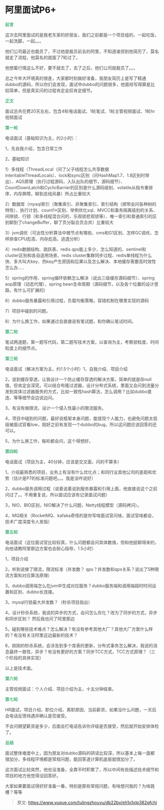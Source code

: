 # 阿里面试P6+

**<font style="color:rgb(72, 179, 120);">前言</font>**

<font style="color:rgb(74, 74, 74);">这次去阿里面试的是我老东家的好朋友，我们之前都是一个项目组的，一起吃饭，一起洗脚，一起。。。</font>

<font style="color:rgb(74, 74, 74);">他们公司最近也裁员了，不过他是裁员前去的阿里，不知道谁捞到他简历了，莫名就走了流程，他莫名的就面了7轮过了。</font>

<font style="color:rgb(74, 74, 74);">他想着行情这么不好，要不就去了，去了之后，他们公司就裁员了。。。</font>

<font style="color:rgb(74, 74, 74);">总之今年大环境真的很差，大家都时刻做好准备，我朋友简历上是写了精通dubbo的源码，所以你们会发现，面试中dubbo的问题很多，他面经写得算是比较简单，但是真实问的过程肯定会扣肯定细节。</font>

**<font style="color:rgb(72, 179, 120);">正文</font>**

<font style="color:rgb(74, 74, 74);">面试总共花费20天左右，包含4轮电话面试、1轮笔试、1轮主管视频面试、1轮hr视频面试</font>

**<font style="color:rgb(72, 179, 120);">第一轮</font>**

<font style="color:rgb(74, 74, 74);">电话面试（基础知识为主，约2小时）：</font>

<font style="color:rgb(74, 74, 74);">1，先自我介绍，包含日常工作</font>

<font style="color:rgb(74, 74, 74);">2，基础知识</font>

<font style="color:rgb(74, 74, 74);"> 1）多线程（ThreadLocal（问了父子线程怎么共享数据 interitableThreadLocals）、lock和sync区别（问HashMap1.7、1.8区别时带出）、AQS原理（执行过程源码，入队出队的细节，源码细节）、CountDownLatch和CyclicBarrier的区别是什么源码级别、volatile从指令重排序，内存屏障，聊到总线风暴）所占比重较大</font>

<font style="color:rgb(74, 74, 74);"> 2）数据库（mysql索引（聚集索引、非聚集索引、索引结构（顺带会问各种树的特性）、执行计划、count1*区别、举例优化sql、MVCC和事务隔离级别的关系、间隙锁、行锁（和多线程混合问的，乐观锁悲观锁等）、唯一索引和普通索引的区别聊到了changeBuffer，聊了页分裂合页合并）比重较大</font>

<font style="color:rgb(74, 74, 74);"> 3）jvm调优（可达性分析算法中根节点有哪些、cms和G1区别、怎样GC调优、怎样排查CPU彪高、内存彪高、逃逸分析）</font>

<font style="color:rgb(74, 74, 74);"> 4）redis数据结构、跳跃表、redis qps能上多少，怎么知道的、sentinel和cluster区别和各自适用场景、redis cluster集群同步过程、redis单线程为什么快、多大叫大key、热key产生原因和后果以及怎么解决、本地缓存需要高时效性怎么办.....</font>

<font style="color:rgb(74, 74, 74);"> 5）spring的作用、spring循环依赖怎么解决（说出三级缓存源码细节）、spring aop原理（动态代理）、spring bean生命周期（源码细节，以及各个位置的设计思路，有什么可扩展的）</font>

<font style="color:rgb(74, 74, 74);"> 6）dubbo服务暴露和引用过程，负载均衡策略，容错机制在哪里实现的源码</font>

<font style="color:rgb(74, 74, 74);"> 7）项目中碰到的问题。</font>

<font style="color:rgb(74, 74, 74);"> 8）为什么换工作，如果通过会直接说有笔试题，和你确认笔试时间。</font>

**<font style="color:rgb(72, 179, 120);">第二轮</font>**

<font style="color:rgb(74, 74, 74);">笔试两道题，第一题写代码，第二题写技术方案，以查询为主，考察锁粒度、时间粒度上的细节点。</font>

**<font style="color:rgb(72, 179, 120);">第三轮</font>**

<font style="color:rgb(74, 74, 74);">电话面试（解决方案为主，约1.5个小时）1，自我介绍、项目介绍</font>

<font style="color:rgb(74, 74, 74);">2，说到缓存穿透，让我设计一个防止缓存穿透的解决方案，简单的就是存null值，但肯定会深究，可以结合布隆过滤器，设计分布式系统，里面又会问到流量分发到具体过滤器服务的方式，比如一致性hash算法，怎么调用？比如dubbo直连、等等细节会边说边问。</font>

<font style="color:rgb(74, 74, 74);">3，有没有做限流，设计一个侵入性最小的限流服务。</font>

<font style="color:rgb(74, 74, 74);">4，项目中碰到的问题，最好说框架本身问题，能提现个人能力，也避免问题太低级被面试官看low，刚好之前有发现一个dubbo的bug，所以这问题应该回答的还可以。</font>

<font style="color:rgb(74, 74, 74);">5，为什么换工作，每轮都会问，这个得想好。</font>

**<font style="color:rgb(72, 179, 120);">第四轮</font>**

<font style="color:rgb(74, 74, 74);">电话面试（项目为主，40分钟，应该是交叉面，问的不算多）</font>

<font style="color:rgb(74, 74, 74);">1，介绍最熟悉的项目，业务上有没有什么优化点；和同行业其他公司的差距和优势（估计是P7的标准问题吧。。。我是没咋说好）</font>

<font style="color:rgb(74, 74, 74);">2，dubbo服务调用过程（说着说着说到服务暴露和引用上面，他直接说这个之前问过了。。不用重复说，所以面试应该有记录面试问题）</font>

<font style="color:rgb(74, 74, 74);">3，NIO、BIO区别，NIO解决了什么问题，Netty线程模型（源码拷问）。</font>

<font style="color:rgb(74, 74, 74);">4，MQ相关（RocketMQ、kafaka奇怪的是你写啥面试官问啥，面试官啥都会，技术广度深度令人发指）</font>

**<font style="color:rgb(72, 179, 120);">第五轮</font>**

<font style="color:rgb(74, 74, 74);">电话面试（这位面试官比较较真，什么问题都会问具体数值，但和他挺聊得来的，向他请教阿里那边方案也会耐心指导，1.5小时）</font>

<font style="color:rgb(74, 74, 74);">1，项目介绍</font>

<font style="color:rgb(74, 74, 74);">2，听到说做了限流，限流标准（并发数？ qps？并发数和qps关系？说出了5种限流方案和对应算法原理）</font>

<font style="color:rgb(74, 74, 74);">3，dubbo调用端怎么在jvm中生成对应服务？dubbo服务端和调用端超时时间设置和区别、dubbo长连接。</font>

<font style="color:rgb(74, 74, 74);">3，mysql行锁最大并发数？（秒杀项目指出）</font>

<font style="color:rgb(74, 74, 74);">4，设计秒杀系统，我说的异步的方式，会问怎么优化？改为了同步的方式，异步和同步区别？ 然后我也问了阿里那边</font>

<font style="color:rgb(74, 74, 74);">5，碰到哪些技术难点？怎么解决？有没有参考其他大厂？其他大厂方案什么样的？有没有关注阿里这边最新的技术？</font>

<font style="color:rgb(74, 74, 74);">6，刚刚的秒杀系统，会涉及到多个库表的更新，分布式事务怎么解决，我说的消息最终一致性，异步？有没有更好的方案？同步TCC方式，TCC方式原理？（三个阶段的具体实现）</font>

<font style="color:rgb(74, 74, 74);">以上是技术面。</font>

**<font style="color:rgb(72, 179, 120);">第六轮</font>**

<font style="color:rgb(74, 74, 74);">主管视频面试：个人介绍、项目介绍为主，十五分钟结束。</font>

**<font style="color:rgb(72, 179, 120);">第七轮</font>**

<font style="color:rgb(74, 74, 74);">HR面试，项目介绍、职位介绍、离职原因、当前薪资，如果没什么问题，一天后会电话反馈待遇并确认是否接受。</font>

<font style="color:rgb(74, 74, 74);">不会问期望薪资是多少，后面会打电话告诉你评级是否接受，然后就开始安排体检了。</font>

**<font style="color:rgb(72, 179, 120);">总结</font>**

<font style="color:rgb(74, 74, 74);">面试整体难度中上，因为朋友对dubbo源码的研读比较深，所以基本上每一面都很加分，多线程环境都是常规问题，能回答道计算机底层就很加分了。</font>

<font style="color:rgb(74, 74, 74);">这次面试比较突然，他也没准备，全靠平时积累了，所以中间有些描述技术细节和项目的地方他觉得没回答好。</font>

<font style="color:rgb(74, 74, 74);">大家如果要面试得好好准备一番，特别是那些常规问题，有啥想问我的？为啥跳槽？等等</font>



> 原文: <https://www.yuque.com/tulingzhouyu/db22bv/eh1o1xlp382qfchi>